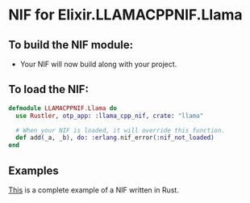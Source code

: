 # NIF for Elixir.LLAMACPPNIF.Llama

## To build the NIF module:

- Your NIF will now build along with your project.

## To load the NIF:

```elixir
defmodule LLAMACPPNIF.Llama do
  use Rustler, otp_app: :llama_cpp_nif, crate: "llama"

  # When your NIF is loaded, it will override this function.
  def add(_a, _b), do: :erlang.nif_error(:nif_not_loaded)
end
```

## Examples

[This](https://github.com/rusterlium/NifIo) is a complete example of a NIF written in Rust.
